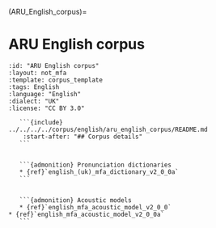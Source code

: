 
(ARU_English_corpus)=
# ARU English corpus

``````{corpus} ARU English corpus
:id: "ARU English corpus"
:layout: not_mfa
:template: corpus_template
:tags: English
:language: "English"
:dialect: "UK"
:license: "CC BY 3.0"

   ```{include} ../../../../corpus/english/aru_english_corpus/README.md
    :start-after: "## Corpus details"
   ```


   ```{admonition} Pronunciation dictionaries
   * {ref}`english_(uk)_mfa_dictionary_v2_0_0a`
   ```


   ```{admonition} Acoustic models
   * {ref}`english_mfa_acoustic_model_v2_0_0`
* {ref}`english_mfa_acoustic_model_v2_0_0a`
   ```
``````
